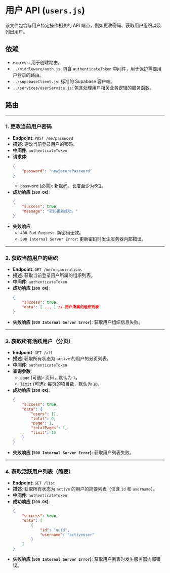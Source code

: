 # 用户 API (`users.js`)

该文件包含与用户特定操作相关的 API 端点，例如更改密码、获取用户组织以及列出用户。

## 依赖

- `express`: 用于创建路由。
- `../middleware/auth.js`: 包含 `authenticateToken` 中间件，用于保护需要用户登录的路由。
- `../supabaseClient.js`: 标准的 Supabase 客户端。
- `../services/userService.js`: 包含处理用户相关业务逻辑的服务函数。

## 路由

---

### 1. 更改当前用户密码

- **Endpoint**: `POST /me/password`
- **描述**: 更改当前登录用户的密码。
- **中间件**: `authenticateToken`
- **请求体**:
  ```json
  {
      "password": "newSecurePassword"
  }
  ```
  - `password` (必需): 新密码，长度至少为6位。
- **成功响应 (`200 OK`)**:
  ```json
  {
      "success": true,
      "message": "密码更新成功。"
  }
  ```
- **失败响应**:
    - `400 Bad Request`: 新密码无效。
    - `500 Internal Server Error`: 更新密码时发生服务器内部错误。

---

### 2. 获取当前用户的组织

- **Endpoint**: `GET /me/organizations`
- **描述**: 获取当前登录用户所属的组织列表。
- **中间件**: `authenticateToken`
- **成功响应 (`200 OK`)**:
  ```json
  {
      "success": true,
      "data": [ ... ] // 用户所属的组织列表
  }
  ```
- **失败响应 (`500 Internal Server Error`)**: 获取用户组织信息失败。

---

### 3. 获取所有活跃用户（分页）

- **Endpoint**: `GET /all`
- **描述**: 获取所有状态为 `active` 的用户的分页列表。
- **中间件**: `authenticateToken`
- **查询参数**:
    - `page` (可选): 页码，默认为 `1`。
    - `limit` (可选): 每页的项目数，默认为 `10`。
- **成功响应 (`200 OK`)**:
  ```json
  {
      "success": true,
      "data": {
          "users": [],
          "total": 0,
          "page": 1,
          "totalPages": 1,
          "limit": 10
      }
  }
  ```
- **失败响应 (`500 Internal Server Error`)**: 获取用户列表失败。

---

### 4. 获取活跃用户列表（简要）

- **Endpoint**: `GET /list`
- **描述**: 获取所有状态为 `active` 的用户的简要列表（仅含 `id` 和 `username`）。
- **中间件**: `authenticateToken`
- **成功响应 (`200 OK`)**:
  ```json
  {
      "success": true,
      "data": [
          {
              "id": "uuid",
              "username": "activeuser"
          }
      ]
  }
  ```
- **失败响应 (`500 Internal Server Error`)**: 获取用户列表时发生服务器内部错误。
